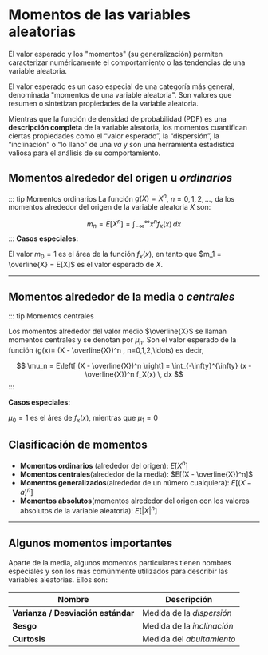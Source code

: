 # Momentos de las variables aleatorias
El valor esperado y los "momentos" (su generalización) permiten caracterizar numéricamente el comportamiento o las tendencias de una variable aleatoria.

El valor esperado es un caso especial de una categoría más general, denominada "momentos de una variable aleatoria". Son valores que resumen o sintetizan propiedades de la variable aleatoria.

Mientras que la función de densidad de probabilidad (PDF) es una **descripción completa** de la variable aleatoria, los momentos cuantifican ciertas propiedades como el “valor esperado”, la “dispersión”, la “inclinación” o “lo
llano” de una *va* y son una herramienta estadística
valiosa para el análisis de su comportamiento.

## Momentos alrededor del origen u *ordinarios*

::: tip Momentos ordinarios
La función $g(X) = X^n$, $n = 0, 1, 2, \ldots$, da los momentos alrededor del origen de la variable aleatoria $X$ son:

$$
m_{n} = E\left[ X^{n} \right] = \int_{-\infty}^{\infty} x^{n} f_{x}(x) \, dx
$$
:::
**Casos especiales:**

El valor $m_0 = 1$ es el área de la función $f_x(x)$, en tanto que $m_1 = \overline{X} = E[X]$ es el valor esperado de $X$.

---

## Momentos alrededor de la media o *centrales*

::: tip Momentos centrales

Los momentos alrededor del valor medio $\overline{X}$ se llaman momentos centrales y se denotan por $\mu_n$. Son el valor esperado de la función \(g(x)= (X - \overline{X})^n , n=0,1,2,\ldots\) es decir,

$$
\mu_n = E\left[ (X - \overline{X})^n \right] = \int_{-\infty}^{\infty} (x - \overline{X})^n f_X(x) \, dx
$$
:::

**Casos especiales:**

$\mu_0 = 1$ es el áres de $f_x(x)$, mientras que $\mu_1 = 0$ 

## Clasificación de momentos

- **Momentos ordinarios** (alrededor del origen): $E[X^n]$
- **Momentos centrales**(alrededor de la media): $E[(X - \overline{X})^n]$
- **Momentos generalizados**(alrededor de un número cualquiera): $E[(X - a)^n]$
- **Momentos absolutos**(momentos alrededor del origen con los valores absolutos de la
variable aleatoria): $E[|X|^n]$

---

## Algunos momentos importantes 
Aparte de la media, algunos momentos particulares tienen nombres especiales y son los
más comúnmente utilizados para describir las variables aleatorias. Ellos son:

| Nombre                | Descripción                          |
|----------------------|--------------------------------------|
| **Varianza / Desviación estándar** | Medida de la *dispersión* |
| **Sesgo**             | Medida de la *inclinación*           |
| **Curtosis**          | Medida del *abultamiento*            |
